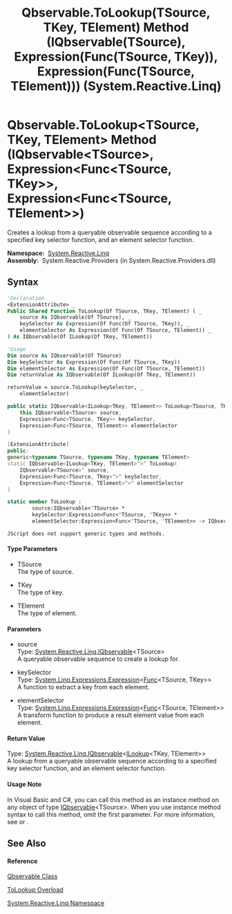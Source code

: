 ﻿---
title: Qbservable.ToLookup(TSource, TKey, TElement) Method (IQbservable(TSource), Expression(Func(TSource, TKey)), Expression(Func(TSource, TElement))) (System.Reactive.Linq)
TOCTitle: ToLookup(TSource, TKey, TElement) Method (IQbservable(TSource), Expression(Func(TSource, TKey)), Expression(Func(TSource, TElement)))
ms:assetid: M:System.Reactive.Linq.Qbservable.ToLookup``3(System.Reactive.Linq.IQbservable{``0},System.Linq.Expressions.Expression{System.Func{``0,``1}},System.Linq.Expressions.Expression{System.Func{``0,``2}})
ms:mtpsurl: https://msdn.microsoft.com/en-us/library/Hh229295(v=VS.103)
ms:contentKeyID: 36068710
ms.date: 06/28/2011
mtps_version: v=VS.103
dev_langs:
- vb
- csharp
- c++
- fsharp
- jscript
---

# Qbservable.ToLookup\<TSource, TKey, TElement\> Method (IQbservable\<TSource\>, Expression\<Func\<TSource, TKey\>\>, Expression\<Func\<TSource, TElement\>\>)

Creates a lookup from a queryable observable sequence according to a specified key selector function, and an element selector function.

**Namespace:**  [System.Reactive.Linq](hh211929\(v=vs.103\).md)  
**Assembly:**  System.Reactive.Providers (in System.Reactive.Providers.dll)

## Syntax

``` vb
'Declaration
<ExtensionAttribute> _
Public Shared Function ToLookup(Of TSource, TKey, TElement) ( _
    source As IQbservable(Of TSource), _
    keySelector As Expression(Of Func(Of TSource, TKey)), _
    elementSelector As Expression(Of Func(Of TSource, TElement)) _
) As IQbservable(Of ILookup(Of TKey, TElement))
```

``` vb
'Usage
Dim source As IQbservable(Of TSource)
Dim keySelector As Expression(Of Func(Of TSource, TKey))
Dim elementSelector As Expression(Of Func(Of TSource, TElement))
Dim returnValue As IQbservable(Of ILookup(Of TKey, TElement))

returnValue = source.ToLookup(keySelector, _
    elementSelector)
```

``` csharp
public static IQbservable<ILookup<TKey, TElement>> ToLookup<TSource, TKey, TElement>(
    this IQbservable<TSource> source,
    Expression<Func<TSource, TKey>> keySelector,
    Expression<Func<TSource, TElement>> elementSelector
)
```

``` c++
[ExtensionAttribute]
public:
generic<typename TSource, typename TKey, typename TElement>
static IQbservable<ILookup<TKey, TElement>^>^ ToLookup(
    IQbservable<TSource>^ source, 
    Expression<Func<TSource, TKey>^>^ keySelector, 
    Expression<Func<TSource, TElement>^>^ elementSelector
)
```

``` fsharp
static member ToLookup : 
        source:IQbservable<'TSource> * 
        keySelector:Expression<Func<'TSource, 'TKey>> * 
        elementSelector:Expression<Func<'TSource, 'TElement>> -> IQbservable<ILookup<'TKey, 'TElement>> 
```

``` jscript
JScript does not support generic types and methods.
```

#### Type Parameters

  - TSource  
    The type of source.

<!-- end list -->

  - TKey  
    The type of key.

<!-- end list -->

  - TElement  
    The type of element.

#### Parameters

  - source  
    Type: [System.Reactive.Linq.IQbservable](hh229328\(v=vs.103\).md)\<TSource\>  
    A queryable observable sequence to create a lookup for.  

<!-- end list -->

  - keySelector  
    Type: [System.Linq.Expressions.Expression](https://msdn.microsoft.com/en-us/library/Bb335710)\<[Func](https://msdn.microsoft.com/en-us/library/Bb549151)\<TSource, TKey\>\>  
    A function to extract a key from each element.  

<!-- end list -->

  - elementSelector  
    Type: [System.Linq.Expressions.Expression](https://msdn.microsoft.com/en-us/library/Bb335710)\<[Func](https://msdn.microsoft.com/en-us/library/Bb549151)\<TSource, TElement\>\>  
    A transform function to produce a result element value from each element.  

#### Return Value

Type: [System.Reactive.Linq.IQbservable](hh229328\(v=vs.103\).md)\<[ILookup](https://msdn.microsoft.com/en-us/library/Bb534291)\<TKey, TElement\>\>  
A lookup from a queryable observable sequence according to a specified key selector function, and an element selector function.  

#### Usage Note

In Visual Basic and C\#, you can call this method as an instance method on any object of type [IQbservable](hh229328\(v=vs.103\).md)\<TSource\>. When you use instance method syntax to call this method, omit the first parameter. For more information, see [](https://msdn.microsoft.com/en-us/library/Bb384936) or [](https://msdn.microsoft.com/en-us/library/Bb383977).

## See Also

#### Reference

[Qbservable Class](hh211693\(v=vs.103\).md)

[ToLookup Overload](hh229109\(v=vs.103\).md)

[System.Reactive.Linq Namespace](hh211929\(v=vs.103\).md)

